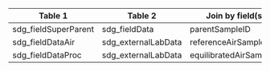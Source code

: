 |Table 1|Table 2|Join by field(s)|
|--------------------|-------------------|-----------------------|
|sdg_fieldSuperParent|sdg_fieldData|parentSampleID|
|sdg_fieldDataAir|sdg_externalLabData|referenceAirSampleID|
|sdg_fieldDataProc|sdg_externalLabData|equilibratedAirSampleID|

